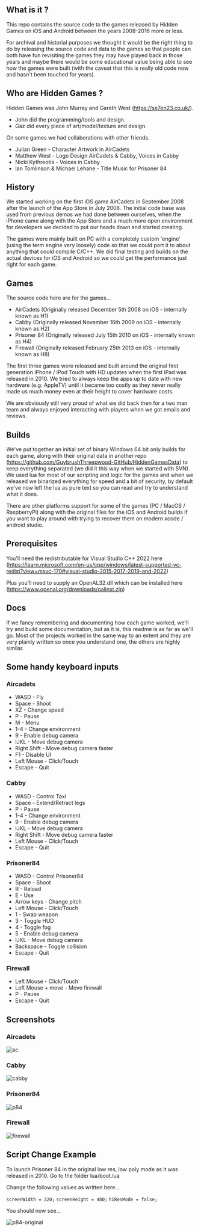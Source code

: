 
## What is it ?

This repo contains the source code to the games released by Hidden Games on iOS and Android between the years 2008-2016 more or less.

For archival and historial purposes we thought it would be the right thing to do by releasing the source code and data to the games so that people can both have fun revisiting the games they may have played back in those years and maybe there would be some educational value being able to see how the games were built (with the caveat that this is really old code now and hasn't been touched for years).

## Who are Hidden Games ?

Hidden Games was John Murray and Gareth West (https://se7en23.co.uk/). 

* John did the programming/tools and design.
* Gaz did every piece of art/model/texture and design.

On some games we had collaborations with other friends.
* Julian Green - Character Artwork in AirCadets
* Matthew West - Logo Design AirCadets & Cabby, Voices in Cabby
* Nicki Kythreotis - Voices in Cabby
* Ian Tomlinson & Michael Lehane - Title Music for Prisoner 84

## History

We started working on the first iOS game AirCadets in September 2008 after the launch of the App Store in July 2008. The initial code base was used from previous demos we had done between ourselves, when the iPhone came along with the App Store and a much more open environment for developers we decided to put our heads down and started creating.

The games were mainly built on PC with a completely custom 'engine' (using the term engine very loosely) code so that we could port it to about anything that could compile C/C++. We did final testing and builds on the actual devices for iOS and Android so we could get the performance just right for each game.

## Games

The source code here are for the games...

* AirCadets (Originally released December 5th 2008 on iOS - internally known as H1) 
* Cabby (Originally released November 16th 2009 on iOS - internally known as H2)
* Prisoner 84 (Originally released July 15th 2010 on iOS - internally known as H4)
* Firewall (Originally released February 25th 2013 on iOS - internally known as H8)

The first three games were released and built around the original first generation iPhone / iPod Touch with HD updates when the first iPad was released in 2010. We tried to always keep the apps up to date with new hardware (e.g. AppleTV) until it became too costly as they never really made us much money even at their height to cover hardware costs.

We are obviously still very proud of what we did back then for a two man team and always enjoyed interacting with players when we got emails and reviews.

## Builds

We've put together an initial set of binary Windows 64 bit only builds for each game, along with their original data in another repo (https://github.com/GuybrushThreepwood-GitHub/HiddenGamesData) to keep everything separated (we did it this way when we started with SVN). We used lua for most of our scripting and logic for the games and when we released we binarized everything for speed and a bit of security, by default we've now left the lua as pure text so you can read and try to understand what it does.

There are other platforms support for some of the games (PC / MacOS / RaspberryPi) along with the original files for the iOS and Android builds if you want to play around with trying to recover them on modern xcode / android studio.

## Prerequisites

You'll need the redistributable for Visual Studio C++ 2022 here (https://learn.microsoft.com/en-us/cpp/windows/latest-supported-vc-redist?view=msvc-170#visual-studio-2015-2017-2019-and-2022)

Plus you'll need to supply an OpenAL32.dll which can be installed here (https://www.openal.org/downloads/oalinst.zip)

## Docs

If we fancy remembering and documenting how each game worked, we'll try and build some documentation, but as it is, this readme is as far as we'll go. Most of the projects worked in the same way to an extent and they are very plainly written so once you understand one, the others are highly similar.

## Some handy keyboard inputs

### Aircadets
* WASD - Fly
* Space - Shoot
* XZ - Change speed
* P - Pause
* M - Menu
* 1-4 - Change environment
* 9 - Enable debug camera
* IJKL - Move debug camera
* Right Shift - Move debug camera faster
* F1 - Disable UI
* Left Mouse - Click/Touch
* Escape - Quit

### Cabby
* WASD - Control Taxi
* Space - Extend/Retract legs
* P - Pause
* 1-4 - Change environment
* 9 - Enable debug camera
* IJKL - Move debug camera
* Right Shift - Move debug camera faster
* Left Mouse - Click/Touch
* Escape - Quit

### Prisoner84
* WASD - Control Prisoner84
* Space - Shoot
* R - Reload
* E - Use
* Arrow keys - Change pitch
* Left Mouse - Click/Touch
* 1 - Swap weapon
* 3 - Toggle HUD
* 4 - Toggle fog
* 5 - Enable debug camera
* IJKL - Move debug camera
* Backspace - Toggle collision
* Escape - Quit

### Firewall
* Left Mouse - Click/Touch
* Left Mouse + move - Move firewall
* P - Pause
* Escape - Quit
  
## Screenshots

### Aircadets
![ac](https://github.com/GuybrushThreepwood-GitHub/HiddenGamesCode/assets/2954404/17f8a7fa-ed4b-47f8-a934-a4ed86324cb3)

### Cabby
![cabby](https://github.com/GuybrushThreepwood-GitHub/HiddenGamesCode/assets/2954404/92b99c31-bdf9-4dcf-b49a-919066447175)

### Prisoner84
![p84](https://github.com/GuybrushThreepwood-GitHub/HiddenGamesCode/assets/2954404/2b419b1a-8415-4a6b-8abf-c226fad70fc1)

### Firewall
![firewall](https://github.com/GuybrushThreepwood-GitHub/HiddenGamesCode/assets/2954404/80ddaf66-2ef7-47b7-a4f8-991a67ee96a1)


## Script Change Example

To launch Prisoner 84 in the original low res, low poly mode as it was released in 2010. Go to the folder lua/boot.lua 

Change the following values as written here...

`screenWidth = 320;`
`screenHeight = 480;`
`hiResMode = false;`

You should now see...

![p84-original](https://github.com/GuybrushThreepwood-GitHub/HiddenGamesCode/assets/2954404/ac7415e4-d9e3-4b16-b547-4068288ad946)



